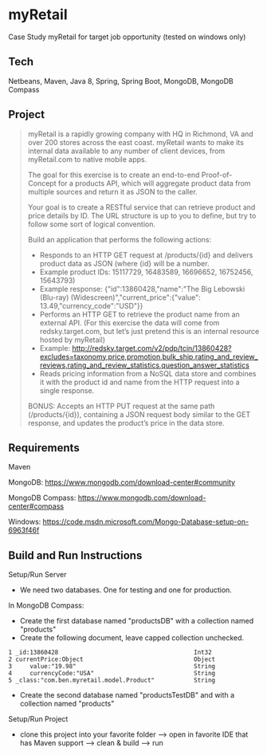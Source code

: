 # myRetail
Case Study myRetail for target job opportunity (tested on windows only)

## Tech
Netbeans, Maven, Java 8, Spring, Spring Boot, MongoDB, MongoDB Compass

## Project
>myRetail is a rapidly growing company with HQ in Richmond, VA and over 200 stores across the east coast. myRetail wants to make its internal data available to any number of client devices, from myRetail.com to native mobile apps. 
>
>The goal for this exercise is to create an end-to-end Proof-of-Concept for a products API, which will aggregate product data from multiple sources and return it as JSON to the caller. 
>
>Your goal is to create a RESTful service that can retrieve product and price details by ID. The URL structure is up to you to define, but try to follow some sort of logical convention.
>
>Build an application that performs the following actions: 
>- Responds to an HTTP GET request at /products/{id} and delivers product data as JSON (where {id} will be a number. 
>- Example product IDs: 15117729, 16483589, 16696652, 16752456, 15643793) 
>- Example response: {"id":13860428,"name":"The Big Lebowski (Blu-ray) (Widescreen)","current_price":{"value": 13.49,"currency_code":"USD"}}
>- Performs an HTTP GET to retrieve the product name from an external API. (For this exercise the data will come from redsky.target.com, but let’s just pretend this is an internal resource hosted by myRetail)  
>- Example: http://redsky.target.com/v2/pdp/tcin/13860428?excludes=taxonomy,price,promotion,bulk_ship,rating_and_review_reviews,rating_and_review_statistics,question_answer_statistics
>- Reads pricing information from a NoSQL data store and combines it with the product id and name from the HTTP request into a single response. 
>
>BONUS: Accepts an HTTP PUT request at the same path (/products/{id}), containing a JSON request body similar to the GET response, and updates the product’s price in the data store. 

## Requirements
Maven

MongoDB: https://www.mongodb.com/download-center#community

MongoDB Compass: https://www.mongodb.com/download-center#compass 

Windows: https://code.msdn.microsoft.com/Mongo-Database-setup-on-6963f46f

## Build and Run Instructions
Setup/Run Server
- We need two databases. One for testing and one for production.

In MongoDB Compass:
 - Create the first database named "productsDB" with a collection named "products"
 - Create the following document, leave capped collection unchecked.
 ```
 1 _id:13860428                                      Int32
 2 currentPrice:Object                               Object
 3     value:"19.98"                                 String
 4     currencyCode:"USA"                            String
 5 _class:"com.ben.myretail.model.Product"           String
```
 - Create the second database named "productsTestDB" and with a collection named "products"

Setup/Run Project
- clone this project into your favorite folder --> open in favorite IDE that has Maven support --> clean & build --> run
